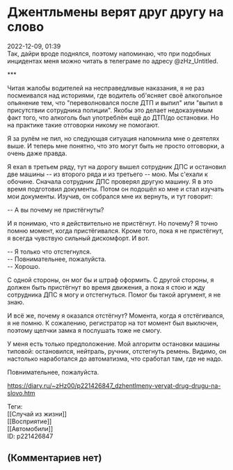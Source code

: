 Джентльмены верят друг другу на слово
=====================================

  
2022-12-09, 01:39  
 Так, дайри вроде поднялся, поэтому напоминаю, что при подобных инцидентах меня можно читать в телеграме по адресу @zHz\_Untitled.   
   
 \*\*\*   
   
 Читая жалобы водителей на несправедливые наказания, я не раз посмеивался над историями, где водитель об'ясняет своё алкогольное опьянение тем, что "переволновался после ДТП и выпил" или "выпил в присутствии сотрудника полиции". Якобы это делает недоказуемым факт того, что алкоголь был употреблён ещё до ДТП/до остановки. Но на практике такие отговорки никому не помогают.   
   
 Я за рулём не пил, но следующая ситуация напомнила мне о деятелях выше. И теперь мне понятно, что это могут быть не просто отговорки, а очень даже правда.   
   
 Я ехал в третьем ряду, тут на дорогу вышел сотрудник ДПС и остановил две машины -- из второго ряда и из третьего -- мою. Мы с'ехали к обочине. Сначала сотрудник ДПС проверял другую машину. Я в это время подготовил документы. Потом он подошёл ко мне и стал изучать мои документы. Изучив, он собрался мне их вернуть, и тут говорит:   
   
 -- А вы почему не пристёгнуты?   
   
 И я понимаю, что я действительно не пристёгнут. Но почему? Я точно помню момент, когда пристёгивался. Кроме того, пока я не пристёгнут, я всегда чувствую сильный дискомфорт. И вот.   
   
 -- Я только что отстегнулся.   
 -- Повнимательнее, пожалуйста.   
 -- Хорошо.   
   
 С одной стороны, он мог бы и штраф оформить. С другой стороны, я должен быть пристёгнут во время движения, а пока я стою и жду сотрудника ДПС я могу и отстегнуться. Помог бы такой аргумент, я не знаю.   
   
 И всё же, почему я оказался отстёгнут? Момента, когда я отстёгивался, я не помню. К сожалению, регистратор на тот момент был выключен, поэтому щелчки замка я послушать тоже не смогу.   
   
 У меня есть только предположение. Мой алгоритм остановки машины типовой: остановился, нейтраль, ручник, отстегнуть ремень. Видимо, он настолько наработался до автоматизма, что сработал там, где не надо.   
   
 Повнимательнее, пожалуйста.   
  
<https://diary.ru/~zHz00/p221426847_dzhentlmeny-veryat-drug-drugu-na-slovo.htm>  
  
Теги:  
[[Случай из жизни]]  
[[Восприятие]]  
[[Автомобили]]  
ID: p221426847  


(Комментариев нет)
------------------